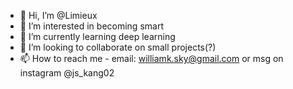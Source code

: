- 👋 Hi, I’m @Limieux
- 👀 I’m interested in becoming smart
- 🌱 I’m currently learning deep learning
- 💞️ I’m looking to collaborate on small projects(?) 
- 📫 How to reach me - email: williamk.sky@gmail.com or msg on instagram @js_kang02

<!---
Limieux/Limieux is a ✨ special ✨ repository because its `README.md` (this file) appears on your GitHub profile.
You can click the Preview link to take a look at your changes.
--->
